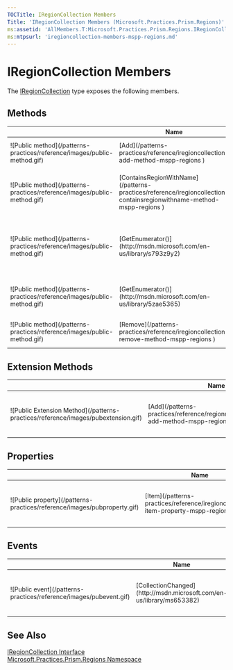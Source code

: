 ```yaml
---
TOCTitle: IRegionCollection Members
Title: 'IRegionCollection Members (Microsoft.Practices.Prism.Regions)'
ms:assetid: 'AllMembers.T:Microsoft.Practices.Prism.Regions.IRegionCollection'
ms:mtpsurl: 'iregioncollection-members-mspp-regions.md'
---
```


# IRegionCollection Members

The [IRegionCollection](/patterns-practices/reference/iregioncollection-interface-mspp-regions) type exposes the following members.

## Methods


<table>

<thead>
<tr class="header">
<th> </th>
<th>Name</th>
<th>Description</th>
</tr>
</thead>
<tbody>
<tr class="odd">
<td>![Public method](/patterns-practices/reference/images/public-method.gif)</td>
<td>[Add](/patterns-practices/reference/iregioncollection-add-method-mspp-regions
)</td>
<td><div class="summary">
Adds a [IRegion](/patterns-practices/reference/iregion-interface-mspp-regions
) to the collection.
</div></td>
</tr>
<tr class="even">
<td>![Public method](/patterns-practices/reference/images/public-method.gif)</td>
<td>[ContainsRegionWithName](/patterns-practices/reference/iregioncollection-containsregionwithname-method-mspp-regions
)</td>
<td><div class="summary">
Checks if the collection contains a [IRegion](/patterns-practices/reference/iregion-interface-mspp-regions
) with the name received as parameter.
</div></td>
</tr>
<tr class="odd">
<td>![Public method](/patterns-practices/reference/images/public-method.gif)</td>
<td>[GetEnumerator()](http://msdn.microsoft.com/en-us/library/s793z9y2)</td>
<td><div class="summary">
Returns an enumerator that iterates through the collection.
</div>
(Inherited from [IEnumerable](http://msdn.microsoft.com/en-us/library/9eekhta0)&lt;[IRegion](/patterns-practices/reference/iregion-interface-mspp-regions
)&gt;.)</td>
</tr>
<tr class="even">
<td>![Public method](/patterns-practices/reference/images/public-method.gif)</td>
<td>[GetEnumerator()](http://msdn.microsoft.com/en-us/library/5zae5365)</td>
<td><div class="summary">
Returns an enumerator that iterates through a collection.
</div>
(Inherited from [IEnumerable](http://msdn.microsoft.com/en-us/library/h1x9x1b1).)</td>
</tr>
<tr class="odd">
<td>![Public method](/patterns-practices/reference/images/public-method.gif)</td>
<td>[Remove](/patterns-practices/reference/iregioncollection-remove-method-mspp-regions
)</td>
<td><div class="summary">
Removes a [IRegion](/patterns-practices/reference/iregion-interface-mspp-regions
) from the collection.
</div></td>
</tr>
</tbody>
</table>

## Extension Methods


<table>

<thead>
<tr class="header">
<th> </th>
<th>Name</th>
<th>Description</th>
</tr>
</thead>
<tbody>
<tr class="odd">
<td>![Public Extension Method](/patterns-practices/reference/images/pubextension.gif)</td>
<td>[Add](/patterns-practices/reference/regionmanagerextensions-add-method-mspp-regions
)</td>
<td><div class="summary">
Adds a region to the regionmanager with the name received as argument.
</div>
(Defined by [RegionManagerExtensions](/patterns-practices/reference/regionmanagerextensions-class-mspp-regions
).)</td>
</tr>
</tbody>
</table>

## Properties


<table>

<thead>
<tr class="header">
<th> </th>
<th>Name</th>
<th>Description</th>
</tr>
</thead>
<tbody>
<tr class="odd">
<td>![Public property](/patterns-practices/reference/images/pubproperty.gif)</td>
<td>[Item](/patterns-practices/reference/iregioncollection-item-property-mspp-regions
)</td>
<td><div class="summary">
Gets the IRegion with the name received as index.
</div></td>
</tr>
</tbody>
</table>

## Events


<table>

<thead>
<tr class="header">
<th> </th>
<th>Name</th>
<th>Description</th>
</tr>
</thead>
<tbody>
<tr class="odd">
<td>![Public event](/patterns-practices/reference/images/pubevent.gif)</td>
<td>[CollectionChanged](http://msdn.microsoft.com/en-us/library/ms653382)</td>
<td><div class="summary">
Occurs when the collection changes.
</div>
(Inherited from [INotifyCollectionChanged](http://msdn.microsoft.com/en-us/library/ms668629).)</td>
</tr>
</tbody>
</table>

## See Also

[IRegionCollection Interface](/patterns-practices/reference/iregioncollection-interface-mspp-regions)  
[Microsoft.Practices.Prism.Regions Namespace](/patterns-practices/reference/mspp-regions-namespace)